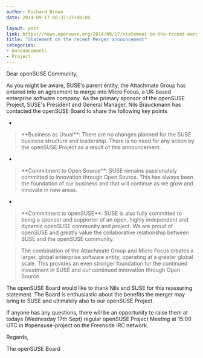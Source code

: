 ```yaml
---
author: Richard Brown
date: 2014-09-17 08:37:17+00:00

layout: post
link: https://news.opensuse.org/2014/09/17/statement-on-the-recent-merger-announcement/
title: "Statement on the recent Merger announcement"
categories:
- Announcements
- Project
---
```

Dear openSUSE Community,

As you might be aware, SUSE's parent entity, the Attachmate Group has entered into an agreement to merge into Micro Focus, a UK-based enterprise software company. As the primary sponsor of the openSUSE Project, SUSE's President and General Manager, Nils Brauckmann has contacted the openSUSE Board to share the following key points



	
  * 


<blockquote>**Business as Usual**: There are no changes planned for the SUSE business structure and leadership. There is no need for any action by the openSUSE Project as a result of this announcement.</blockquote>




	
  * 


<blockquote>**Commitment to Open Source**: SUSE remains passionately committed to innovation through Open Source. This has always been the foundation of our business and that will continue as we grow and innovate in new areas.</blockquote>




	
  * 


<blockquote>**Commitment to openSUSE**: SUSE is also fully committed to being a sponsor and supporter of an open, highly independent and dynamic openSUSE community and project. We are proud of openSUSE and greatly value the collaborative relationship between SUSE and the openSUSE community.</blockquote>







<blockquote>The combination of the Attachmate Group and Micro Focus creates a larger, global enterprise software entity, operating at a greater global scale. This provides an even stronger foundation for the continued investment in SUSE and our continued innovation through Open Source.</blockquote>


The openSUSE Board would like to thank Nils and SUSE for this reassuring statement. The Board is enthusiastic about the benefits the merger may bring to SUSE and ultimately also to our openSUSE Project.

If anyone has any questions, there will be an opportunity to raise them at todays (Wednesday 17th Sept) regular openSUSE Project Meeting at 15:00 UTC in #opensuse-project on the Freenode IRC network.

Regards,

The openSUSE Board		
